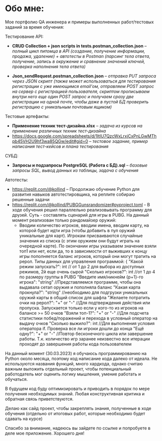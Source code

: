 # Обо мне:
Мое портфолио QA инженера и примеры выполненных работ/тестовых заданий за время обучения:

Тестирование API:

- **CRUD Collection + json scripts in tests.postman_collection.json** – _полный цикл питомца в API (создание, получение информации, продажа, удаление) + автотесты в Postman (парсинг тела ответа, получение, запись в окружение и сравнение значений ключей, проверка наполнения тела ответа)_

- **Json_sendRequest.postman_collection.json** – _отправка PUT запроса через JSON скрипт (также может использоваться для тестирования регистрации с уже имеющимся email'ом, отправляем POST запрос на сервер с регистрацией пользователя, скриптом прописываем внутри него еще один POST запрос и получаем сразу две регистрации на одной почте, чтобы даже в пустой БД проверить регистрацию с уникальным почтовым ящиком)_

Тестовые артефакты: 

- **Применение техник тест-дизайна.xlsx** – _задача из курсов на применение различных техник тест-дизайна_
- https://docs.google.com/spreadsheets/d/1ItlU7QzcWxLrxjCxPnLGwMThpb45VH2U9hf3wa85QGw/edit#gid=0 – _тестовое задание, пример написания тест-кейсов и плана тестирования_


СУБД:

- **Запросы и подзапросы PostgreSQL (Работа с БД).sql** – _базовые запросы SQL, вывод данных из таблицы, задача с обучения_


Автотесты:
- https://replit.com/@kollind – Продолжаю обучение Python для развития навыков автотестировщика, на реплите собираю решенные задачи
- https://replit.com/@kollind/PUBGGunsrandomizer#pyproject.toml - В ходе обучения решил параллельно реализовывать программу для друзей.
Суть - составлять сценарий для игры в PUBG. На данный момент реализован только рандомайзер оружий:
  - Вводим количество игроков, вводим имена, вводим карту, на которой будет идти игра (чтобы добавить в пул оружий уникальные для карт). Игрокам присваиваются случайные значения из списка (с этим оружием они будут играть на очередной карте). По окончании игры указываем значение взяли топ1 или нет, если да, то в зависимости от выживших к концу игры пополняется баланс игроков, который они могут тратить на рерол.
Типы данных для управления программой:
{
  "Какой режим запускать?": int // от 1 до 2 для выбора из доступных режимов, 2й еще очень сырой
  "Сколько игроков?": int //от 1 до 4 по размеру группы в PUBG
  "Введите имя/никнейм {p+1}-го игрока": "string" //Представляемся программе, чтобы она выдавала сетап оружия и пополняла баланс
  "Какая карта прокнула?": "string" //необходимо для подгрузки уникальных оружий карты в общий список для шафла
  "Желаете потратить очки на рерол?": "+" or "-" //Для подтверждения действия или пропуска. Запускается только если у кого-то из игроков на балансе >= 50 очков
  "Взяли топ-1?": "+" or "-" //Для подсчета статистики побед/поражений и перехода в условный оператор на выдачу очков
  "Сколько выжило?": int //Для выполнения условия оператора if. Проверка все ли игроки дошли до конца
  "Ещё одну?": "+" or "-" //Повтор бесконечного цикла или завершение работы. Т.к. количество игр заранее неизвестно все итерации проходят до завершения работы кода пользователем

На данный момент (30.03.2023) я обучаюсь программированию на Python около месяца, поэтому код написание кода далеко от идеала. Не используются названия функций, много хардкода, однако считаю важным выложить отдельный проект, чтобы потенциальный работодатель мог оценить логику мышления, умение работать и обучаться.

В будущем код буду оптимизировать и приводить в порядок по мере получения необходимых знаний. Любая конструктивная критика и обратная связь приветствуются.

Делаю как сайд проект, чтобы закреплять знания, полученные в ходе обучения (отдельно от итоговых работ, которые необходимо будет сдавать на курсе)

Спасибо за внимание, надеюсь вы зайдете по ссылке и попробуете в деле мое приложение.
Хорошего дня!
  
 
